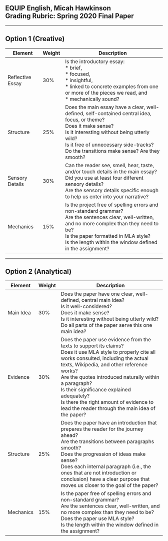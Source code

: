 EQUIP English, Micah Hawkinson<br>Grading Rubric: Spring 2020 Final Paper
---
---

Option 1 (Creative)
---

| Element |	Weight |	Description |
| --- | --- | --- |
| Reflective Essay | 30% | Is the introductory essay: <br>* brief, <br>* focused, <br>* insightful, <br>* linked to concrete examples from one or more of the pieces we read, and <br> * mechanically sound? |
| Structure |	25%	| Does the main essay have a clear, well-defined, self-contained central idea, focus, or theme? <br>Does it make sense? <br> Is it interesting without being utterly wild? <br> Is it free of unnecessary side-tracks? <br>Do the transitions make sense? Are they smooth? |
| Sensory Details | 30% | Can the reader see, smell, hear, taste, and/or touch details in the main essay? <br> Did you use at least four different sensory details? <br> Are the sensory details specific enough to help us enter into your narrative? |
| Mechanics | 15% | Is the project free of spelling errors and non-standard grammar? <br> Are the sentences clear, well-written, and no more complex than they need to be? <br> Is the paper formatted in MLA style? <br> Is the length within the window defined in the assignment? |

---

Option 2 (Analytical)
---

| Element |	Weight |	Description |
| --- | --- | --- |
| Main Idea |	30%	| Does the paper have one clear, well-defined, central main idea?<br>Is it well-considered? <br>Does it make sense? <br> Is it interesting without being utterly wild? <br> Do all parts of the paper serve this one main idea? |
| Evidence | 30% | Does the paper use evidence from the texts to support its claims? <br> Does it use MLA style to properly cite all works consulted, including the actual texts, Wikipedia, and other reference works?<br> Are the quotes introduced naturally within a paragraph? <br>Is their significance explained adequately? <br> Is there the right amount of evidence to lead the reader through the main idea of the paper?|
|Structure | 25% | Does the paper have an introduction that prepares the reader for the journey ahead? <br> Are the transitions between paragraphs smooth? <br> Does the progression of ideas make sense? <br> Does each internal paragraph (i.e., the ones that are not introduction or conclusion) have a clear purpose that moves us closer to the goal of the paper? |
| Mechanics | 15% | Is the paper free of spelling errors and non-standard grammar? <br> Are the sentences clear, well-written, and no more complex than they need to be? <br> Does the paper use MLA style? <br> Is the length within the window defined in the assignment? |
